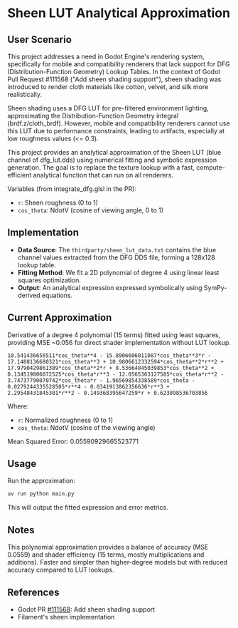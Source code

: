 # Sheen LUT Analytical Approximation

## User Scenario

This project addresses a need in Godot Engine's rendering system, specifically for mobile and compatibility renderers that lack support for DFG (Distribution-Function Geometry) Lookup Tables. In the context of Godot Pull Request #111568 ("Add sheen shading support"), sheen shading was introduced to render cloth materials like cotton, velvet, and silk more realistically.

Sheen shading uses a DFG LUT for pre-filtered environment lighting, approximating the Distribution-Function Geometry integral (brdf.z/cloth_brdf). However, mobile and compatibility renderers cannot use this LUT due to performance constraints, leading to artifacts, especially at low roughness values (<= 0.3).

This project provides an analytical approximation of the Sheen LUT (blue channel of dfg_lut.dds) using numerical fitting and symbolic expression generation. The goal is to replace the texture lookup with a fast, compute-efficient analytical function that can run on all renderers.

Variables (from integrate_dfg.glsl in the PR):
- `r`: Sheen roughness (0 to 1)
- `cos_theta`: NdotV (cosine of viewing angle, 0 to 1)

## Implementation

- **Data Source**: The `thirdparty/sheen_lut_data.txt` contains the blue channel values extracted from the DFG DDS file, forming a 128x128 lookup table.
- **Fitting Method**: We fit a 2D polynomial of degree 4 using linear least squares optimization.
- **Output**: An analytical expression expressed symbolically using SymPy-derived equations.

## Current Approximation

Derivative of a degree 4 polynomial (15 terms) fitted using least squares, providing MSE ~0.056 for direct shader implementation without LUT lookup.

```
10.541436656511*cos_theta**4 - 15.8906606011087*cos_theta**3*r - 17.1488136680321*cos_theta**3 + 10.9806612332594*cos_theta**2*r**2 + 17.9790429861389*cos_theta**2*r + 8.53664845039853*cos_theta**2 + 0.134519806072525*cos_theta*r**3 - 12.0565363127585*cos_theta*r**2 - 3.74737790070742*cos_theta*r - 1.96569854338589*cos_theta - 0.0279244335528505*r**4 - 0.0341913862356636*r**3 + 2.29548431845381*r**2 - 0.149368395647259*r + 0.623898536703856
```

Where:
- `r`: Normalized roughness (0 to 1)
- `cos_theta`: NdotV (cosine of the viewing angle)

Mean Squared Error: 0.05590929665523771

## Usage

Run the approximation:

```bash
uv run python main.py
```

This will output the fitted expression and error metrics.

## Notes

This polynomial approximation provides a balance of accuracy (MSE 0.0559) and shader efficiency (15 terms, mostly multiplications and additions). Faster and simpler than higher-degree models but with reduced accuracy compared to LUT lookups.

## References

- Godot PR [#111568](https://github.com/godotengine/godot/pull/111568): Add sheen shading support
- Filament's sheen implementation
